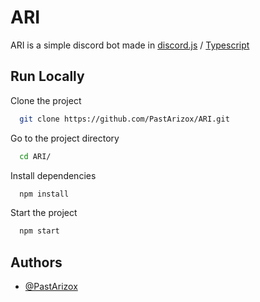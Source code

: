 # ARI

ARI is a simple discord bot made in [discord.js](https://discord.js.org/) / [Typescript](https://typescriptlang.org/)

## Run Locally

Clone the project

```bash
  git clone https://github.com/PastArizox/ARI.git
```

Go to the project directory

```bash
  cd ARI/
```

Install dependencies

```bash
  npm install
```

Start the project

```bash
  npm start
```

## Authors

-   [@PastArizox](https://github.com/PastArizox)
